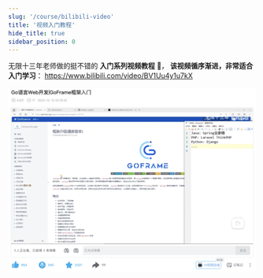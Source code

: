 ```yaml
---
slug: '/course/bilibili-video'
title: '视频入门教程'
hide_title: true
sidebar_position: 0
---
```




无限十三年老师做的挺不错的 **入门系列视频教程** 💖，
**该视频循序渐进，非常适合入门学习**： 
https://www.bilibili.com/video/BV1Uu4y1u7kX

![goframe视频入门教程](QQ_1731756142305.png)













